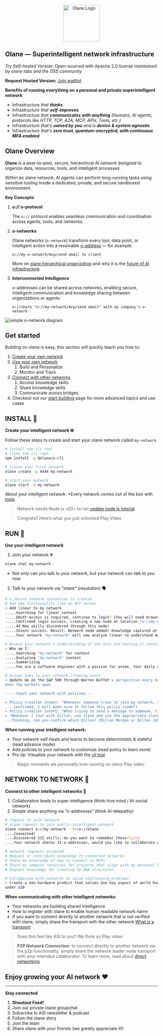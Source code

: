 <p align="center">
  <img src="/docs/assets/logo-white.png" width="120" alt="Olane Logo">
</p>

## Olane — Superintelligent network infrastructure

*Try Self-hosted Version:* 
Open-sourced with Apache 2.0 license *maintained by olane labs and the OSS community* 

**Request Hosted Version:**
[Join waitlist](https://olane.com)

**Benefits of running everything on a personal and private superintelligent network**

- Infrastructure *that **thinks***
- Infrastructure *that **self-improves***
- Infrastructure *that **communicates with anything**
(Humans, AI agents, protocols like HTTP, TCP, A2A, MCP, APIs, Tools, etc.)*
- Infrastructure *that's **owned by you** and is **device & system agnostic***
- Infrastructure *that’s **zero trust, quantum-encrypted, with continuous MFA enabled***

## Olane Overview

**Olane** is a peer-to-peer, secure, hierarchical AI network designed to organize data, resources, tools, and intelligent processes.

Within an olane network, AI agents can perform long-running tasks using sensitive tooling inside a dedicated, private, and secure sandboxed environment.

**Key Concepts**

1. **o:// o-protocol**
    
    The `o://` protocol enables seamless communication and coordination across agents, tools, and networks.
    
2. **o-networks**
    
    Olane networks (`o-network`) transform every tool, data point, or intelligent action into a resolvable [o-address](https://github.com/olane-labs/o-protocol-private) — for example:
    
    `o://my-o-network/mcp/send email to client`

    More on [olane hierarchical organization](/docs/NETWORK_HIERARCHY.md) and why it is the [future of AI infrastructure](/docs/FUTURE_AI_INFRA.md).
    
3. **Interconnected Intelligence**
    
    o-addresses can be shared across networks, enabling secure, intelligent communication and knowledge sharing between organizations or agents:
    
    `o://share "o://my-network/mcp/send email" with my company's o-network`
    
![simple o-network diagram](/docs/assets/simple-network.png)

## **Get started**

Building on olane is easy, this section will quickly teach you how to:

1. [Create your own network](#create-a-network)
2. [Use your own network](#use-your-network)
    1. Build and Personalize
    2. Monitor and Track
3. [Connect with other networks](#learning)
    1. Access knowledge skills
    2. Share knowledge skills
    3. Communicate across bridges
4. Checkout out our [start building](/docs/START_BUILDING.md) page for more advanced topics and use cases

## **INSTALL 🎉**

**Create your intelligent network 🌐**

Follow these steps to create and start your olane network called `my-network`. 

```bash
# install the cli tool
# clone the cli repo
npm install -g @olane/o-cli

# create your first network
olane create -p 4444 my-network

# start your network
olane start -d my-network
```

*About your intelligent network:*
*Every network comes out of the box with [tools](https://github.com/olane-labs/o-network-private/blob/main) 

>Network needs Node.js v20+ to run [update node.js tutorial](/docs/UPDATE_NODEJS.md)

> Congrats!! 
Here’s what you just unlocked
Play Video
> 

## RUN 🏃

**Use your intelligent network**

1. Join your network ➕
```bash
olane chat my-network
```
- Not only can *you* talk to your network, but your network can talk to you now
2. Talk to your network via "intent" (resolution) 🗣️

```bash
# a secure network connection is created
# Add new functionality like an MCP server
> Add linear to my network
.....Searching for linear context
.....OAuth access is required, continue to login? (You will need browser access)
.....Confirmed login success, creating a new node at location "o://my-network/mcp/linear"
.....44 New skills discovered through this node!
.....Intent success. Result: Network node added! Knowledge captured at o://plan/12345678910
.....Your network "my-network" will now analyze linear to understand more about it and how you use it.

# Assess your network's understanding of the data and tooling it contains
> Who am I?
.....Searching "my-network" for context
.....Analyzing "my-network" context
.....Summarizing
.....You are a software engineer with a passion for anime. Your daily routine revolves around a mixture of client projects.... 

# Assign jobs to your network (*coming soon)
> Update me on the S&P 500 through Warren Buffet's perspective every morning 
when the markets open

-----teach your network with policies----

> Policy creation intent: "Whenever someone tries to join my network, ask me first"
....Confirmed, I will make sure to follow this policy (undo?)
> Policy creation intent: "When trying to send a message to someone, first check my contact list for their phone number"
> "Whenever I chat with Dillon, use slack and use the appropriate slack thread"
...Thinking, can you confirm which Dillon? (Dillon Morgan or Dillon Johnson)
```

**When running your intelligent network:**
- Your network self-heals and learns to become deterministic & stateful (read advance mode)
- Add policies to your network to customize (read policy to learn more)
- Pro tip: Visualize your network with the [cli tool](/docs/CLI.md)

> Magic moments we personally love 
running on olane
Play video
> 

## **NETWORK TO NETWORK 🛜**

**Connect to other intelligent networks 🧠**

1. Collaboration leads to super intelligence (think hive mind / AI-social network)
2. Simple share anything via “o-addresses” (think AI-telepathy)

```bash
# request to join network
# olane request to join public-intelligent-network
olane connect o://my-network --to=o://olane
....Connected!
....Discovered 232 skills, do you want to remember these?[y/n]
....Your network shares 31 o-addresses, would you like to collaborate with olane to help with intents involving these addresses in the future?

# network requests accepted
# Request or contribute knowledge to connected networks
# Share my knowledge of how to connect to MCPs
# Share my compute resources for projects that align with my personal beliefs
# Request knowledge for creating 3D DNA structures

# Collaborate with networks to solve challenging problems
> Create a non-hardware product that solves one key aspect of world hunger for 
under $10
```

**When communicating with other intelligent networks:**
- Your networks are building shared intelligence
- How to register with olane to enable human readable network name
- If you want to connect directly to another network that is not verified with olane, simply share the transport with the other network [What is a transport](url)

> Does this feel like ASI to you?
We think so
Play video
> 

> **P2P Network Connection**: to connect directly to another network via the p2p functionality, simply share the network leader node transport with your intended collaborator. To learn more, read about [direct networking](/docs/DIRECT_NETWORKING.md)

## Enjoy growing your AI network ❤️

---

**Stay connected**

1. **Shoutout Feed!**
2. Join our private olane groupchat
3. Subscribe to ASI newsletter & podcast
4. Follow the olane story
5. Join the team
6. Share olane with your friends (we greatly appreciate it!)

